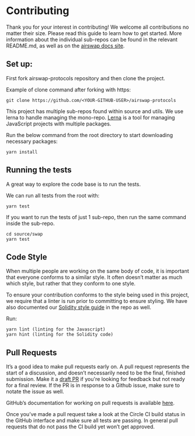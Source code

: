 # Contributing

Thank you for your interest in contributing! We welcome all contributions no matter their size. Please read this guide to learn how to get started. More information about the individual sub-repos can be found in the relevant README.md, as well as on the [airswap docs site](https://docs.airswap.io/).

## Set up:
First fork airswap-protocols repository and then clone the project. 

Example of clone command after forking with https:

`git clone https://github.com/<YOUR-GITHUB-USER>/airswap-protocols`

This project has multiple sub-repos found within source and utils. We use lerna to handle managing the mono-repo. [Lerna](https://lerna.js.org/) is a tool for managing JavaScript projects with multiple packages.

Run the below command from the root directory to start downloading necessary packages:

`yarn install`


## Running the tests
A great way to explore the code base is to run the tests.

We can run all tests from the root with:

`yarn test`


If you want to run the tests of just 1 sub-repo, then run the same command inside the sub-repo.

```
cd source/swap
yarn test
```

## Code Style
When multiple people are working on the same body of code, it is important that everyone conforms to a similar style. It often doesn’t matter as much which style, but rather that they conform to one style.

To ensure your contribution conforms to the style being used in this project, we require that a linter is run prior to committing to ensure styling. We have also documented our [Solidity style guide](SOLIDITY_STYLE_GUIDE.md) in the repo as well.

Run:

```
yarn lint (linting for the Javascript)
yarn hint (linting for the Solidity code)
```

## Pull Requests
It’s a good idea to make pull requests early on. A pull request represents the start of a discussion, and doesn’t necessarily need to be the final, finished submission. Make it a [draft PR](https://github.blog/2019-02-14-introducing-draft-pull-requests/) if you're looking for feedback but not ready for a final review. If the PR is in response to a Github issue, make sure to notate the issue as well.

GitHub’s documentation for working on pull requests is available [here]( https://help.github.com/en/github/collaborating-with-issues-and-pull-requests/about-pull-requests).


Once you’ve made a pull request take a look at the Circle CI build status in the GitHub interface and make sure all tests are passing. In general pull requests that do not pass the CI build yet won’t get approved.